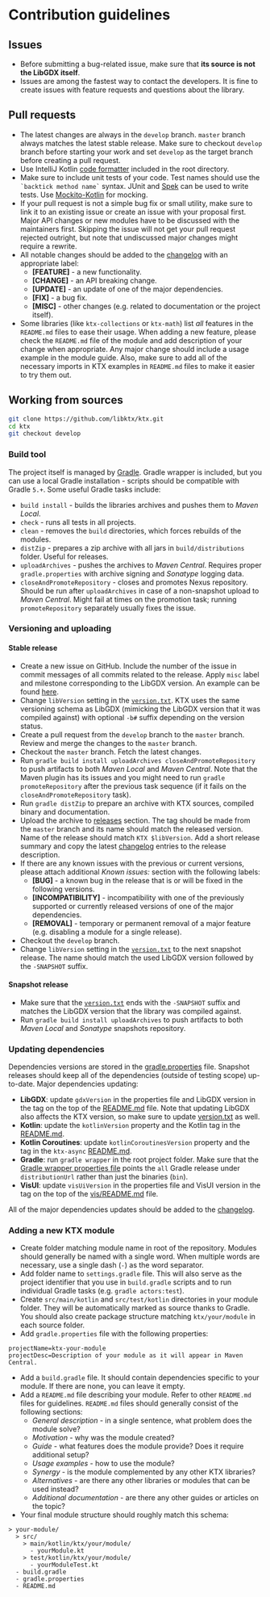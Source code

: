 # Contribution guidelines

## Issues

- Before submitting a bug-related issue, make sure that **its source is not the LibGDX itself**.
- Issues are among the fastest way to contact the developers. It is fine to create issues with feature requests and
questions about the library.

## Pull requests

- The latest changes are always in the `develop` branch. `master` branch always matches the latest stable release. Make
sure to checkout `develop` branch before starting your work and set `develop` as the target branch before creating
a pull request.
- Use IntelliJ Kotlin [code formatter](../intellij-formatter.xml) included in the root directory.
- Make sure to include unit tests of your code. Test names should use the `` `backtick method name` `` syntax.
JUnit and [Spek](http://spekframework.org/) can be used to write tests. Use
[Mockito-Kotlin](https://github.com/nhaarman/mockito-kotlin) for mocking.
- If your pull request is not a simple bug fix or small utility, make sure to link it to an existing issue or create
an issue with your proposal first. Major API changes or new modules have to be discussed with the maintainers first.
Skipping the issue will not get your pull request rejected outright, but note that undiscussed major changes might
require a rewrite.
- All notable changes should be added to the [changelog](../CHANGELOG.md) with an appropriate label:
  - **[FEATURE]** - a new functionality.
  - **[CHANGE]** - an API breaking change.
  - **[UPDATE]** - an update of one of the major dependencies.
  - **[FIX]** - a bug fix.
  - **[MISC]** - other changes (e.g. related to documentation or the project itself).
- Some libraries (like `ktx-collections` or `ktx-math`) list _all_ features in the `README.md` files to ease their
usage. When adding a new feature, please check the  `README.md` file of the module and add description of your change
when appropriate. Any major change should include a usage example in the module guide. Also, make sure to add all
of the necessary imports in KTX examples in `README.md` files to make it easier to try them out.

## Working from sources

```bash
git clone https://github.com/libktx/ktx.git
cd ktx
git checkout develop
```

### Build tool

The project itself is managed by [Gradle](http://gradle.org/). Gradle wrapper is included, but you can use a local
Gradle installation - scripts should be compatible with Gradle `5.+`. Some useful Gradle tasks include:

- `build install` - builds the libraries archives and pushes them to _Maven Local_.
- `check` - runs all tests in all projects.
- `clean` - removes the `build` directories, which forces rebuilds of the modules.
- `distZip` - prepares a zip archive with all jars in `build/distributions` folder. Useful for releases.
- `uploadArchives` - pushes the archives to _Maven Central_. Requires proper `gradle.properties` with archive signing
and _Sonatype_ logging data.
- `closeAndPromoteRepository` - closes and promotes Nexus repository. Should be run after `uploadArchives` in
case of a non-snapshot upload to _Maven Central_. Might fail at times on the promotion task; running `promoteRepository`
separately usually fixes the issue.

### Versioning and uploading

#### Stable release

- Create a new issue on GitHub. Include the number of the issue in commit messages of all commits related to the release.
Apply `misc` label and milestone corresponding to the LibGDX version. An example can be found
[here](https://github.com/libktx/ktx/issues/191).
- Change `libVersion` setting in the [`version.txt`](../version.txt). KTX uses the same versioning schema as LibGDX
(mimicking the LibGDX version that it was compiled against) with optional `-b#` suffix depending on the version status.
- Create a pull request from the `develop` branch to the `master` branch. Review and merge the changes to the `master`
branch.
- Checkout the `master` branch. Fetch the latest changes.
- Run `gradle build install uploadArchives closeAndPromoteRepository` to push artifacts to both _Maven Local_ and
_Maven Central_. Note that the Maven plugin has its issues and you might need to run `gradle promoteRepository` after
the previous task sequence (if it fails on the `closeAndPromoteRepository` task).
- Run `gradle distZip` to prepare an archive with KTX sources, compiled binary and documentation.
- Upload the archive to [releases](https://github.com/libktx/ktx/releases) section. The tag should be made from the
`master` branch and its name should match the released version. Name of the release should match `KTX $libVersion`.
Add a short release summary and copy the latest [changelog](../CHANGELOG.md) entries to the release description.
- If there are any known issues with the previous or current versions, please attach additional _Known issues:_ section
with the following labels:
  - **[BUG]** - a known bug in the release that is or will be fixed in the following versions.
  - **[INCOMPATIBILITY]** - incompatibility with one of the previously supported or currently released versions of one
  of the major dependencies.
  - **[REMOVAL]** - temporary or permanent removal of a major feature (e.g. disabling a module for a single release).
- Checkout the `develop` branch.
- Change `libVersion` setting in the [`version.txt`](../version.txt) to the next snapshot release. The name should
match the used LibGDX version followed by the `-SNAPSHOT` suffix.

#### Snapshot release

- Make sure that the [`version.txt`](../version.txt) ends with the `-SNAPSHOT` suffix and matches the LibGDX version
that the library was compiled against.
- Run `gradle build install uploadArchives` to push artifacts to both _Maven Local_ and _Sonatype_ snapshots repository.

### Updating dependencies

Dependencies versions are stored in the [gradle.properties](../gradle.properties) file. Snapshot releases should keep
all of the dependencies (outside of testing scope) up-to-date. Major dependencies updating:

- **LibGDX**: update `gdxVersion` in the properties file and LibGDX version in the tag on the top of the 
[README.md](../README.md) file. Note that updating LibGDX also affects the KTX version, so make sure to update
[version.txt](../version.txt) as well.
- **Kotlin**: update the `kotlinVersion` property and the Kotlin tag in the [README.md](../README.md).
- **Kotlin Coroutines**: update `kotlinCoroutinesVersion` property and the tag in the
`ktx-async` [README.md](../async/README.md).
- **Gradle**: run `gradle wrapper` in the root project folder. Make sure that the
[Gradle wrapper properties file](../gradle/wrapper/gradle-wrapper.properties) points the `all` Gradle release under
`distributionUrl` rather than just the binaries (`bin`).
- **VisUI**: update `visUiVersion` in the properties file and VisUI version in the tag on the top of the 
[vis/README.md](../vis/README.md) file.

All of the major dependencies updates should be added to the [changelog](../CHANGELOG.md).

### Adding a new KTX module

- Create folder matching module name in root of the repository. Modules should generally be named with a single word.
When multiple words are necessary, use a single dash (`-`) as the word separator.
- Add folder name to `settings.gradle` file. This will also serve as the project identifier that you use in
`build.gradle` scripts and to run individual Gradle tasks (e.g. `gradle actors:test`).
- Create `src/main/kotlin` and `src/test/kotlin` directories in your module folder. They will be automatically marked
as source thanks to Gradle. You should also create package structure matching `ktx/your/module` in each source folder.
- Add `gradle.properties` file with the following properties:

```properties
projectName=ktx-your-module
projectDesc=Description of your module as it will appear in Maven Central.
```

- Add a `build.gradle` file. It should contain dependencies specific to your module. If there are none, you can leave it
empty.
- Add a `README.md` file describing your module. Refer to other `README.md` files for guidelines. `README.md` files
should generally consist of the following sections:
  - _General description_ - in a single sentence, what problem does the module solve?
  - _Motivation_ - why was the module created?
  - _Guide_ - what features does the module provide? Does it require additional setup?
  - _Usage examples_ - how to use the module?
  - _Synergy_ - is the module complemented by any other KTX libraries?
  - _Alternatives_ - are there any other libraries or modules that can be used instead?
  - _Additional documentation_ - are there any other guides or articles on the topic?
- Your final module structure should roughly match this schema:

```
> your-module/
  > src/
    > main/kotlin/ktx/your/module/
      - yourModule.kt
    > test/kotlin/ktx/your/module/
      - yourModuleTest.kt
  - build.gradle
  - gradle.properties
  - README.md
```
